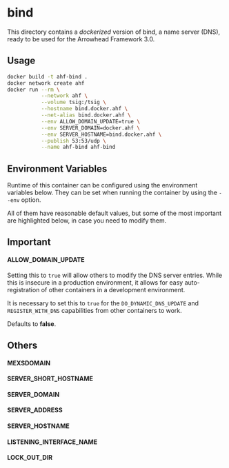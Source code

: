 # bind

This directory contains a _dockerized_ version of bind, a name server (DNS),
ready to be used for the Arrowhead Framework 3.0.

## Usage

```bash
docker build -t ahf-bind .
docker network create ahf
docker run --rm \
           --network ahf \
           --volume tsig:/tsig \
           --hostname bind.docker.ahf \
           --net-alias bind.docker.ahf \
           --env ALLOW_DOMAIN_UPDATE=true \
           --env SERVER_DOMAIN=docker.ahf \
           --env SERVER_HOSTNAME=bind.docker.ahf \
           --publish 53:53/udp \
           --name ahf-bind ahf-bind
```

## Environment Variables
Runtime of this container can be configured using the environment variables
below. They can be set when running the container by using the `--env` option.

All of them have reasonable default values, but some of the most important are
highlighted below, in case you need to modify them.

## Important
#### ALLOW_DOMAIN_UPDATE
Setting this to `true` will allow others to modify the DNS server entries. While
this is insecure in a production environment, it allows for easy
auto-registration of other containers in a development environment.

It is necessary to set this to `true` for the `DO_DYNAMIC_DNS_UPDATE` and
`REGISTER_WITH_DNS` capabilities from other containers to work. 

Defaults to **false**.

## Others
#### MEXSDOMAIN
#### SERVER_SHORT_HOSTNAME
#### SERVER_DOMAIN
#### SERVER_ADDRESS
#### SERVER_HOSTNAME
#### LISTENING_INTERFACE_NAME
#### LOCK_OUT_DIR
